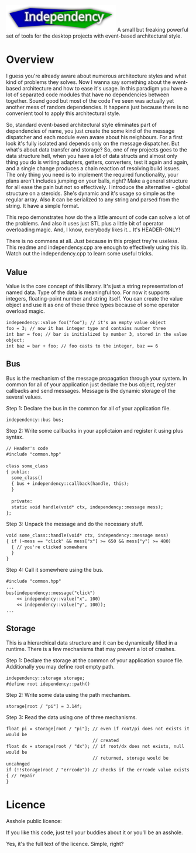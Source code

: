 <img src="./logo.svg" width="300">
A small but freaking powerful set of tools for the desktop projects with
event-based architectural style.

# Overview

I guess you're already aware about numerous architecture styles and what kind
of problems they solves. Now I wanna say something about the event-based
architecture and how to ease it's usage. In this paradigm you have a lot of
separated code modules that have no dependencies between together.
Sound good but most of the code I've seen was actually yet another mess of
random dependencies. It happens just because there is no convenient tool to
apply this architectural style.

So, standard event-based architectural style eliminates part of dependencies of
name, you just create the some kind of the message dispatcher and each module
even aware about his neighbours. For a first look it's fully isolated and
depends only on the message dispatcher. But what's about data transfer and
storage? So, one of my projects goes to the data structure hell, when you have
a lot of data structs and almost only thing you do is writing adapters,
getters, converters, test it again and again, and a single change produces a
chain reaction of resolving build issues. The only thing you need is to
implement the required functionality, your plans aren't includes jumping on
your balls, right? Make a general structure for all ease the pain but not so
effectively. I introduce the alternative - global structure on a steroids.
She's dynamic and it's usage so simple as the regular array. Also it can be
serialized to any string and parsed from the string. It have a simple format.

This repo demonstrates how do the a little amount of code can solve a lot of
the problems. And also it uses just STL plus a little bit of operator
overloading magic. And, I know, everybody likes it... It's HEADER-ONLY!

There is no commens at all. Just because in this project trey're useless.
This readme and independency.cpp are enough to effectively using this lib.
Watch out the independency.cpp to learn some useful tricks.

## Value

Value is the core concept of this library. It's just a string representation of
named data. Type of the data is meaningful too. For now it supports integers,
floating-point number and string itself. You can create the value object and
use it as one of these three types because of some operator overload magic.

```
independency::value foo("foo"); // it's an empty value object
foo = 3; // now it has integer type and contains number three
int bar = foo; // bar is initialized by number 3, stored in the value object;
int baz = bar + foo; // foo casts to the integer, baz == 6
```

## Bus

Bus is the mechanism of the message propagation through your system. In common
for all of your application just declare the bus object, register callbacks
and send messages. Message is the dynamic storage of the several values.

Step 1: Declare the bus in the common for all of your application file.
```
independency::bus bus;
```

Step 2: Write some callbacks in your applictaion and register it using plus
syntax.
```
// Header's code
#include "common.hpp"

class some_class
{ public:
  some_class()
  { bus + independency::callback(handle, this);
  }
  
  private:
  static void handle(void* ctx, independency::message mess);
};
```

Step 3: Unpack the message and do the necessary stuff.
```
void some_class::handle(void* ctx, independency::message mess)
{ if (~mess == "click" && mess["x"] >= 650 && mess["y"] >= 480)
  { // you're clicked somewhere
  }
}
```

Step 4: Call it somewhere using the bus.
```
#include "common.hpp"
...
bus(independency::message("click")
    << independency::value("x", 100)
    << independency::value("y", 100));
...
```

## Storage

This is a hierarchical data structure and it can be dynamically filled in a
runtime. There is a few mechanisms that may prevent a lot of crashes.

Step 1: Declare the storage at the common of your application source file.
Additionally you may define root empty path.
```
independency::storage storage;
#define root idependency::path()
```

Step 2: Write some data using the path mechanism.
```
storage[root / "pi"] = 3.14f;
```

Step 3: Read the data using one of three mechanisms.
```
float pi = storage[root / "pi"]; // even if root/pi does not exists it would be
                                 // created
float dx = storage(root / "dx"); // if root/dx does not exists, null would be
                                 // returned, storage would be uncahnged
if (!!storage(root / "errcode")) // checks if the errcode value exists
{ // repair
}
```

# Licence
Asshole public licence:

If you like this code, just tell your buddies about it or you'll be an asshole.

Yes, it's the full text of the licence. Simple, right?
